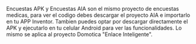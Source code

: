 Encuestas APK y Encuestas AIA son el mismo proyecto de encuestas medicas, para ver el codigo debes descargar el proyecto AIA e importarlo en tu APP Inventor. 
Tambien puedes optar por descargar directamente el APK y ejecutarlo en tu celular Android para ver las funcionalidades.
Lo mismo se aplica al proyecto Domotica "Enlace Inteligente".
